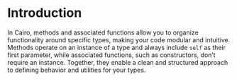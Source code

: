 # Introduction

In Cairo, methods and associated functions allow you to organize functionality around specific types, making your code modular and intuitive.
Methods operate on an instance of a type and always include `self` as their first parameter, while associated functions, such as constructors, don’t require an instance.
Together, they enable a clean and structured approach to defining behavior and utilities for your types.
